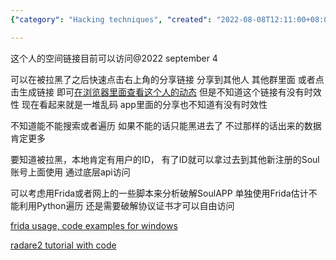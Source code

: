 ```yaml
---
{"category": "Hacking techniques", "created": "2022-08-08T12:11:00+08:00", "date": "2022-08-08 12:11:00", "description": "This article provides a method to view someone's blocked Soul social media profile by using a provided link with potential expiration dates and limitations in searching or traversing the platform. It also suggests using tools like Frida or Radare2 for more freedom of access, but mentions potential risks and limitations.", "modified": "2022-09-04T14:48:25+08:00", "tags": ["information gathering", "pyjom", "scraping", "soul", "stub"], "title": "Soul查看被拉黑之后对方的空间"}

---
```


这个人的空间链接目前可以访问@2022 september 4

可以在被拉黑了之后快速点击右上角的分享链接 分享到其他人 其他群里面 或者点击生成链接 即可[在浏览器里面查看这个人的动态](https://w12.soulsmile.cn/activity/#/web/user?targetUserIdEcpt=V2tDVVBvMVVuQlBWVlgvZUh1NEExdz09&userIdEcpt=V2tDVVBvMVVuQlBWVlgvZUh1NEExdz09&shareUserId=dlh1V3ZDbVBsQ2JWVlgvZUh1NEExdz09&titleNum=2&sec=B6QhUWMfVN9d1gb0vEoLCLaY7UPvMN5m) 但是不知道这个链接有没有时效性 现在看起来就是一堆乱码 app里面的分享也不知道有没有时效性

不知道能不能搜索或者遍历 如果不能的话只能黑进去了 不过那样的话出来的数据肯定更多

要知道被拉黑，本地肯定有用户的ID， 有了ID就可以拿过去到其他新注册的Soul账号上面使用 通过底层api访问

可以考虑用Frida或者网上的一些脚本来分析破解SoulAPP 单独使用Frida估计不能利用Python遍历 还是需要破解协议证书才可以自由访问

[frida usage, code examples for windows](https://frida.re/docs/examples/windows/)

[radare2 tutorial with code](https://github.com/ifding/radare2-tutorial)
